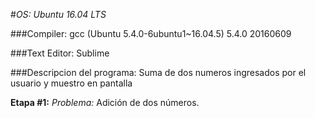#_OS: Ubuntu 16.04 LTS_

###Compiler: gcc (Ubuntu 5.4.0-6ubuntu1~16.04.5) 5.4.0 20160609

###Text Editor: Sublime

###Descripcion del programa: Suma de dos numeros ingresados por el usuario y muestro en pantalla

**Etapa #1:**
_Problema:_ Adición de dos números.
